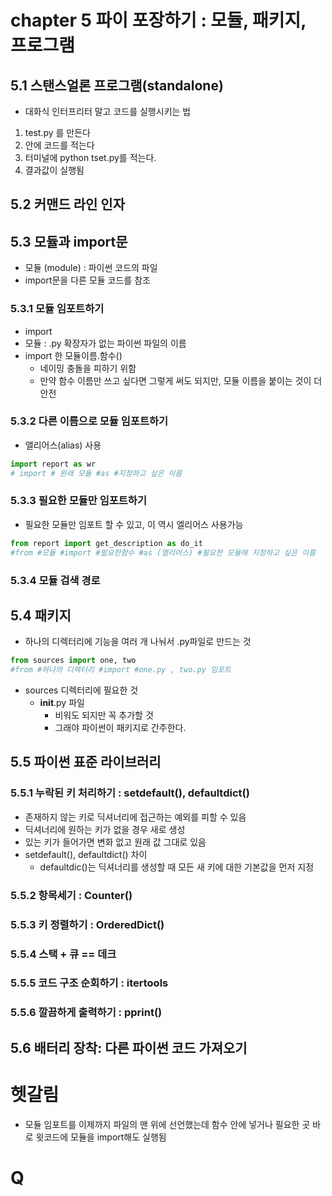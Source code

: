 # chapter 5 파이 포장하기 : 모듈, 패키지, 프로그램

## 5.1 스탠스얼론 프로그램(standalone)

- 대화식 인터프리터 말고 코드를 실행시키는 법
1. test.py 를 만든다
2. 안에 코드를 적는다
3. 터미널에 python tset.py를 적는다.
4. 결과값이 실행됨

## 5.2 커맨드 라인 인자
## 5.3 모듈과 import문

- 모듈 (module) : 파이썬 코드의 파일
- import문을 다른 모듈 코드를 참조

### 5.3.1 모듈 임포트하기
- import
- 모듈 : .py 확장자가 없는 파이썬 파일의 이름
- import 한 모듈이름.함수()
    - 네이밍 충돌을 피하기 위함
    - 만약 함수 이름만 쓰고 싶다면 그렇게 써도 되지만, 모듈 이름을 붙이는 것이 더 안전
### 5.3.2 다른 이름으로 모듈 임포트하기
- 앨리어스(alias) 사용

```python
import report as wr
# import # 원래 모듈 #as #지정하고 싶은 이름
```

### 5.3.3 필요한 모듈만 임포트하기

- 필요한 모듈만 임포트 할 수 있고, 이 역시 엘리어스 사용가능
```python
from report import get_description as do_it
#from #모듈 #import #필요한함수 #as (엘리어스) #필요한 모듈에 지정하고 싶은 이름
```

### 5.3.4 모듈 검색 경로

## 5.4 패키지

- 하나의 디렉터리에 기능을 여러 개 나눠서 .py파일로 만드는 것
```python
from sources import one, two
#from #하나의 디렉터리 #import #one.py , two.py 임포트
```
- sources 디렉터리에 필요한 것
    - __init__.py 파일
        - 비워도 되지만 꼭 추가할 것
        - 그래야 파이썬이 패키지로 간주한다.
## 5.5 파이썬 표준 라이브러리
### 5.5.1 누락된 키 처리하기 : setdefault(), defaultdict()

- 존재하지 않는 키로 딕셔너리에 접근하는 예외를 피할 수 있음
- 딕셔너리에 원하는 키가 없을 경우 새로 생성
- 있는 키가 들어가면 변화 없고 원래 값 그대로 있음
- setdefault(), defaultdict() 차이
    - defaultdic()는 딕셔너리를 생성할 때 모든 새 키에 대한 기본값을 먼저 지정

### 5.5.2 항목세기 : Counter()
### 5.5.3 키 정렬하기 : OrderedDict()
### 5.5.4 스택 + 큐 == 데크
### 5.5.5 코드 구조 순회하기 : itertools
### 5.5.6 깔끔하게 출력하기 : pprint()
## 5.6 배터리 장착: 다른 파이썬 코드 가져오기


### 

# 헷갈림
- 모듈 임포트를 이제까지 파일의 맨 위에 선언했는데 함수 안에 넣거나 필요한 곳 바로 윗코드에 모듈을 import해도 실행됨

# Q
